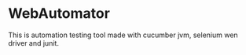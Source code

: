  # WebAutomator
This is automation testing tool made with cucumber jvm, selenium wen driver and junit.
